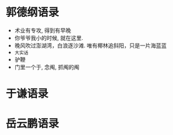 # 郭德纲语录

- 术业有专攻, 得到有早晚
- 你爷爷我小的时候, 就在这里.
- 晚风吹过澎湖湾，白浪逐沙滩. 唯有椰林追斜阳，只是一片海蓝蓝
- `大实话`
- 驴鞭
- 门里一个于, 念阄, 抓阄的阄

# 于谦语录

# 岳云鹏语录



